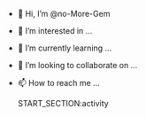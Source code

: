 - 👋 Hi, I’m @no-More-Gem
- 👀 I’m interested in ...
- 🌱 I’m currently learning ...
- 💞️ I’m looking to collaborate on ...
- 📫 How to reach me ...

  START_SECTION:activity

<!---
no-More-Gem/no-More-Gem is a ✨ special ✨ repository because its `README.md` (this file) appears on your GitHub profile.
You can click the Preview link to take a look at your changes.
--->
